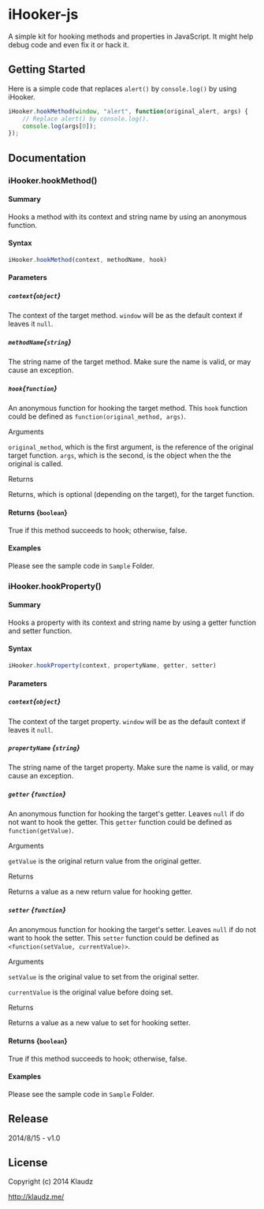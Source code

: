 # iHooker-js

A simple kit for hooking methods and properties in JavaScript.
It might help debug code and even fix it or hack it.

## Getting Started

Here is a simple code that replaces `alert()` by `console.log()` by using iHooker.

```javascript
iHooker.hookMethod(window, "alert", function(original_alert, args) {
    // Replace alert() by console.log().
    console.log(args[0]);
});
```

## Documentation

### iHooker.hookMethod()

#### Summary

Hooks a method with its context and string name by using an anonymous function.

#### Syntax

```javascript
iHooker.hookMethod(context, methodName, hook)
```

#### Parameters

##### `context`{`object`}
  The context of the target method. `window` will be as the default context if leaves it `null`.
  
##### `methodName`{`string`}
  The string name of the target method. Make sure the name is valid, or may cause an exception.
  
##### `hook`{`function`}
  An anonymous function for hooking the target method.
  This `hook` function could be defined as `function(original_method, args)`.
  
  Arguments
  
  `original_method`, which is the first argument,
  is the reference of the original target function.
  `args`, which is the second,
  is the <arguments> object when the the original is called.
  
  Returns
  
  Returns, which is optional (depending on the target),
  for the target function.
  
#### Returns {`boolean`}

True if this method succeeds to hook; otherwise, false.

#### Examples

Please see the sample code in `Sample` Folder.

### iHooker.hookProperty()

#### Summary

Hooks a property with its context and string name by using a getter function and setter function.

#### Syntax

```javascript
iHooker.hookProperty(context, propertyName, getter, setter)
```

#### Parameters

##### `context`{`object`}
  The context of the target property.
  `window` will be as the default context if leaves it `null`.
  
##### `propertyName` {`string`}
  The string name of the target property.
  Make sure the name is valid, or may cause an exception.
  
##### `getter` {`function`}
  An anonymous function for hooking the target's getter.
  Leaves `null` if do not want to hook the getter.
  This `getter` function could be defined as `function(getValue)`.
  
  Arguments
  
  `getValue` is the original return value from the original getter.
  
  Returns
  
  Returns a value as a new return value for hooking getter.
  
##### `setter` {`function`}
  An anonymous function for hooking the target's setter.
  Leaves `null` if do not want to hook the setter.
  This `setter` function could be defined as `<function(setValue, currentValue)>`.
  
  Arguments
  
  `setValue` is the original value to set from the original setter.
  
  `currentValue` is the original value before doing set.
  
  Returns
  
  Returns a value as a new value to set for hooking setter.
  
#### Returns {`boolean`}

True if this method succeeds to hook; otherwise, false.
  
#### Examples

Please see the sample code in `Sample` Folder.
  
## Release

2014/8/15 - v1.0

## License

Copyright (c) 2014 Klaudz

http://klaudz.me/
